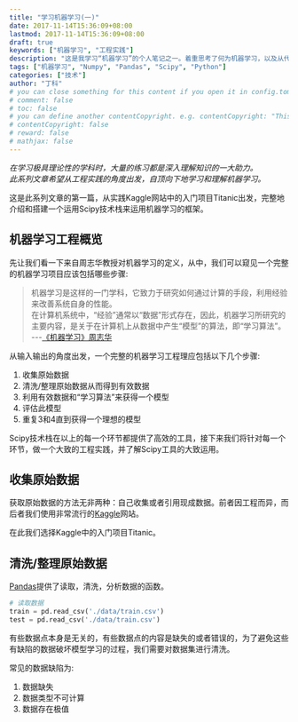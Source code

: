 ```yaml
---
title: "学习机器学习(一)"
date: 2017-11-14T15:36:09+08:00
lastmod: 2017-11-14T15:36:09+08:00
draft: true
keywords: ["机器学习", "工程实践"]
description: "这是我学习“机器学习”的个人笔记之一。着重思考了何为机器学习，以及从代码角度实践机器学习的框架。针对有一定机器学习理论，并想运用机器学习到工程实践的学习者。"
tags: ["机器学习", "Numpy", "Pandas", "Scipy", "Python"]
categories: ["技术"]
author: "丁科"
# you can close something for this content if you open it in config.toml.
# comment: false
# toc: false
# you can define another contentCopyright. e.g. contentCopyright: "This is an another copyright."
# contentCopyright: false
# reward: false
# mathjax: false
---
```


*在学习极具理论性的学科时，大量的练习都是深入理解知识的一大助力。*   
*此系列文章希望从工程实践的角度出发，自顶向下地学习和理解机器学习。*

这是此系列文章的第一篇，从实践Kaggle网站中的入门项目Titanic出发，完整地介绍和搭建一个运用Scipy技术栈来运用机器学习的框架。

<!--more-->

## 机器学习工程概览

先让我们看一下来自周志华教授对机器学习的定义，从中，我们可以窥见一个完整的机器学习项目应该包括哪些步骤:

> 机器学习是这样的一门学科，它致力于研究如何通过计算的手段，利用经验来改善系统自身的性能。   
> 在计算机系统中，“经验”通常以“数据”形式存在，因此，机器学习所研究的主要内容，是关于在计算机上从数据中产生“模型”的算法，即“学习算法”。   
> ---[《机器学习》周志华](https://book.douban.com/subject/26708119/)

从输入输出的角度出发，一个完整的机器学习工程理应包括以下几个步骤:

1. 收集原始数据
2. 清洗/整理原始数据从而得到有效数据
3. 利用有效数据和“学习算法”来获得一个模型
4. 评估此模型
5. 重复3和4直到获得一个理想的模型

Scipy技术栈在以上的每一个环节都提供了高效的工具，接下来我们将针对每一个环节，做一个大致的工程实践，并了解Scipy工具的大致运用。

## 收集原始数据

获取原始数据的方法无非两种：自己收集或者引用现成数据。前者因工程而异，而后者我们使用非常流行的[Kaggle](https://www.kaggle.com)网站。

在此我们选择Kaggle中的入门项目Titanic。

## 清洗/整理原始数据

[Pandas](http://pandas.pydata.org/)提供了读取，清洗，分析数据的函数。

``` Python
# 读取数据
train = pd.read_csv('./data/train.csv')
test = pd.read_csv('./data/train.csv')
```

有些数据点本身是无关的，有些数据点的内容是缺失的或者错误的，为了避免这些有缺陷的数据破坏模型学习的过程，我们需要对数据集进行清洗。

常见的数据缺陷为:

1. 数据缺失
2. 数据类型不可计算
3. 数据存在极值

``` Python
```


